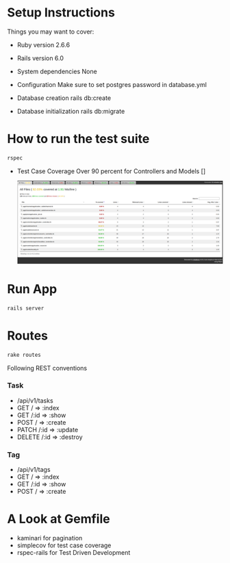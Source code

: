 # Setup Instructions

Things you may want to cover:

* Ruby version
  2.6.6

* Rails version
  6.0

* System dependencies
  None

* Configuration
  Make sure to set postgres password in database.yml

* Database creation
  rails db:create

* Database initialization
  rails db:migrate

# How to run the test suite
  ```ruby
  rspec
  ```

* Test Case Coverage
  Over 90 percent for Controllers and Models  []

  ![myimage-alt-tag](https://raw.githubusercontent.com/thezainsaleem/concerts-manager/main/Screenshot%20from%202021-01-30%2022-12-54.png)


# Run App
  ```ruby
  rails server
  ```

# Routes
  ```ruby
  rake routes
  ```

  Following REST conventions

  ### Task
  - /api/v1/tasks
  - GET /       => :index
  - GET /:id    => :show
  - POST /      => :create
  - PATCH /:id  => :update
  - DELETE /:id => :destroy

  
  ### Tag
  - /api/v1/tags
  - GET /       => :index
  - GET /:id    => :show
  - POST /      => :create

# A Look at Gemfile
  - kaminari for pagination
  - simplecov for test case coverage
  - rspec-rails for Test Driven Development


